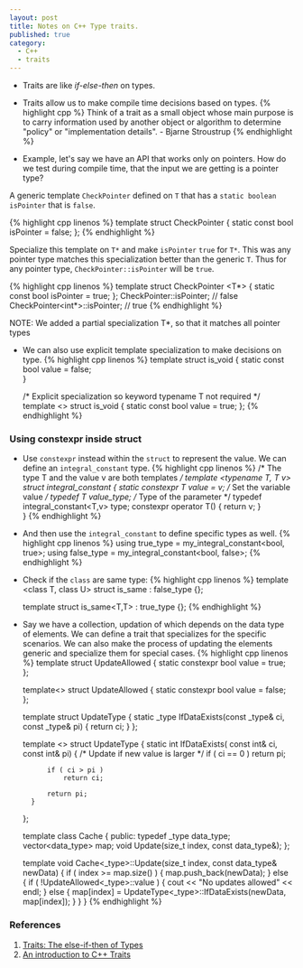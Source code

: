 ```yaml
---
layout: post
title: Notes on C++ Type traits.
published: true
category:
  - C++
  - traits
---
```


* Traits are like *if-else-then* on types.

* Traits allow us to make compile time decisions based on types.
{% highlight cpp %}
Think of a trait as a small object whose main purpose is to carry 
information used by another object or algorithm to determine 
"policy" or "implementation details". - Bjarne Stroustrup
{% endhighlight %}

* Example, let's say we have an API that works only on pointers.
  How do we test during compile time, that the input we are getting is a pointer type?

A generic template `CheckPointer` defined on `T` that has a `static boolean isPointer` that is `false`. 

{% highlight cpp linenos %}
    template <typename T>
    struct CheckPointer
    {
        static const bool isPointer = false;
    };
{% endhighlight %}

Specialize this template on `T*` and make `isPointer` `true` for `T*`. This was any pointer type matches this specialization better than the generic `T`. Thus for any pointer type, `CheckPointer::isPointer` will be `true`.

{% highlight cpp linenos %}
    template <typename T>
    struct CheckPointer <T*>
    {
        static const bool isPointer = true;
    };
    CheckPointer<int>::isPointer;   // false
    CheckPointer<int*>::isPointer;  // true
{% endhighlight %}

NOTE: We added a partial specialization T*, so that it matches all pointer types

* We can also use explicit template specialization to make decisions on type.
{% highlight cpp linenos %}
    template <typename T>
    struct is_void<T>
    {
        static const bool value = false;    
    }

    /* Explicit specialization so keyword typename T not required */
    template <>
    struct is_void <void>
    {
        static const bool value = true;
    };
{% endhighlight %}

### Using constexpr inside struct

* Use `constexpr` instead within the `struct` to represent the value.
  We can define an `integral_constant` type.
{% highlight cpp linenos %}
    /* The type T and the value v are both templates */
    template <typename T, T v>
    struct integral_constant<T>
    {
        static constexpr T value = v;   /* Set the variable value */
        typedef T value_type;           /* Type of the parameter */
        typedef integral_constant<T,v> type;
        constexpr operator T() { return v; }    
    } 
{% endhighlight %}

* And then use the `integral_constant` to define specific types as well.
{% highlight cpp linenos %}
    using true_type = my_integral_constant<bool, true>;
    using false_type = my_integral_constant<bool, false>;
{% endhighlight %}

* Check if the `class` are same type:
{% highlight cpp linenos %}
    template <class T, class U>
    struct is_same : false_type {};

    template <class T>
    struct is_same<T,T> : true_type {};
{% endhighlight %}

* Say we have a collection, updation of which depends on the data type of elements. We can define a trait that specializes for the specific scenarios. We can also make the process of updating the elements generic and specialize them for special cases.
{% highlight cpp linenos %}
    template <class _type>
    struct UpdateAllowed 
    {
        static constexpr bool value = true;
    };

    template<>
    struct UpdateAllowed<long> 
    {
        static constexpr bool value = false;
    };

    template <class _type>
    struct UpdateType 
    {
        static _type IfDataExists(const _type& ci, const _type& pi)
        {
            return ci;
        }
    };

    template <>
    struct UpdateType<int>
    {
        static int IfDataExists( const int& ci, const int& pi)
        {
            /* Update if new value is larger */
            if  ( ci == 0 )
                return pi;

            if ( ci > pi )
                return ci;

            return pi;
        }
    };

    template <class _type>
    class Cache
    {
    public:
        typedef _type data_type;
        vector<data_type> map;
        void Update(size_t index, const data_type&);
    };

    template <class _type>
    void Cache<_type>::Update(size_t index, const data_type& newData)
    {
        if ( index >= map.size() )
        {
            map.push_back(newData);
        }
        else
        {
            if ( !UpdateAllowed<_type>::value )
            {
                cout << "No updates allowed" << endl;
            }
            else
            {
                map[index] = UpdateType<_type>::IfDataExists(newData, map[index]);
            }
        }
    }
{% endhighlight %}

### References
1. [Traits: The else-if-then of Types](https://erdani.com/publications/traits.html)
2. [An introduction to C++ Traits](https://accu.org/index.php/journals/442)
